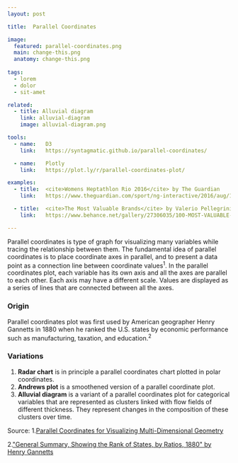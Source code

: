 ```yaml
---
layout: post

title:  Parallel Coordinates

image:
  featured: parallel-coordinates.png
  main: change-this.png
  anatomy: change-this.png
  
tags:
  - lorem
  - dolor
  - sit-amet

related:
  - title: Alluvial diagram
    link: alluvial-diagram
    image: alluvial-diagram.png

tools:
  - name:   D3
    link:   https://syntagmatic.github.io/parallel-coordinates/

  - name:   Plotly
    link:   https://plot.ly/r/parallel-coordinates-plot/

examples:
  - title:  <cite>Womens Heptathlon Rio 2016</cite> by The Guardian
    link:   https://www.theguardian.com/sport/ng-interactive/2016/aug/14/how-nafissatou-thiam-beat-the-odds-to-claim-the-heptathlon-gold-in-rio

  - title:  <cite>The Most Valuable Brands</cite> by Valerio Pellegrini
    link:   https://www.behance.net/gallery/27306035/100-MOST-VALUABLE-BRANDS-201015-Corriere-della-Sera

---
```


Parallel coordinates is type of graph for visualizing many variables while tracing the relationship between them. The fundamental idea of parallel coordinates is to place coordinate axes in parallel, and to present a data point as a connection line between coordinate values<sup>1</sup>. In the parallel coordinates plot, each variable has its own axis and all the axes are parallel to each other. Each axis may have a different scale. Values are displayed as a series of lines that are connected between all the axes.

<!--more-->

### Origin
Parallel coordinates plot was first used by American geographer Henry Gannetts in 1880 when he ranked the U.S. states by economic performance such as manufacturing, taxation, and education.<sup>2</sup>

### Variations
1. **Radar chart** is in principle a parallel coordinates chart plotted in polar coordinates.
2. **Andrews plot** is a smoothened version of a parallel coordinate plot.
3. **Alluvial diagram** is a variant of a parallel coordinates plot for categorical variables that are represented as clusters linked with flow fields of different thickness. They represent changes in the composition of these clusters over time.

Source:
1.[Parallel Coordinates for Visualizing Multi-Dimensional Geometry](https://link.springer.com/chapter/10.1007/978-4-431-68057-4_3)

2.["General Summary, Showing the Rank of States, by Ratios, 1880" by Henry Gannetts](https://www.davidrumsey.com/luna/servlet/detail/RUMSEY~8~1~32803~1152181:General-summary,-showing-the-rank-o?sort=Pub_Date%2CPub_List_No_InitialSort&qvq=q:List_No%3D%274521.152%27%22%2B;sort:Pub_Date%2CPub_List_No_InitialSort;lc:RUMSEY~8~1&mi=0&trs=1)
